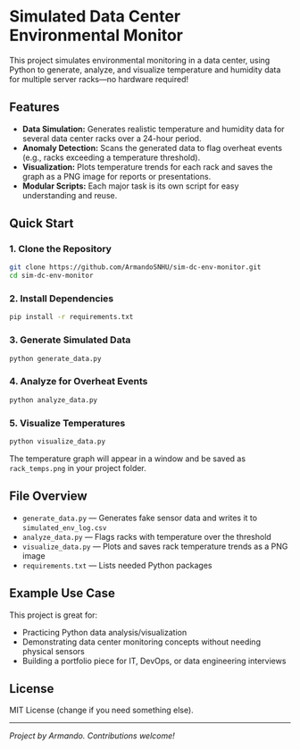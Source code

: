 # Simulated Data Center Environmental Monitor

This project simulates environmental monitoring in a data center, using Python to generate, analyze, and visualize temperature and humidity data for multiple server racks—no hardware required!

## Features

- **Data Simulation:** Generates realistic temperature and humidity data for several data center racks over a 24-hour period.
- **Anomaly Detection:** Scans the generated data to flag overheat events (e.g., racks exceeding a temperature threshold).
- **Visualization:** Plots temperature trends for each rack and saves the graph as a PNG image for reports or presentations.
- **Modular Scripts:** Each major task is its own script for easy understanding and reuse.

## Quick Start

### 1. Clone the Repository

```bash
git clone https://github.com/ArmandoSNHU/sim-dc-env-monitor.git
cd sim-dc-env-monitor
```

### 2. Install Dependencies

```bash
pip install -r requirements.txt
```

### 3. Generate Simulated Data

```bash
python generate_data.py
```

### 4. Analyze for Overheat Events

```bash
python analyze_data.py
```

### 5. Visualize Temperatures

```bash
python visualize_data.py
```

The temperature graph will appear in a window and be saved as `rack_temps.png` in your project folder.

## File Overview

- `generate_data.py` — Generates fake sensor data and writes it to `simulated_env_log.csv`
- `analyze_data.py` — Flags racks with temperature over the threshold
- `visualize_data.py` — Plots and saves rack temperature trends as a PNG image
- `requirements.txt` — Lists needed Python packages

## Example Use Case

This project is great for:
- Practicing Python data analysis/visualization
- Demonstrating data center monitoring concepts without needing physical sensors
- Building a portfolio piece for IT, DevOps, or data engineering interviews

## License

MIT License (change if you need something else).

---

*Project by Armando. Contributions welcome!*
